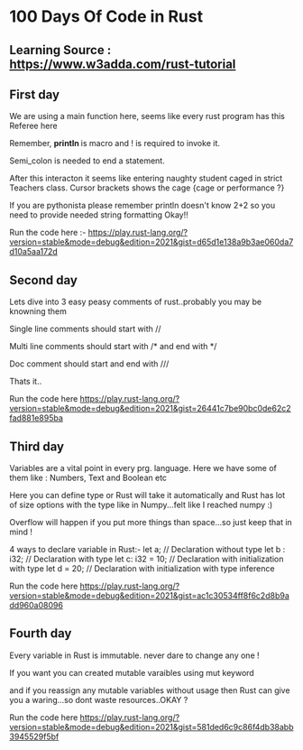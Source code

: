 # 100 Days Of Code in Rust

## Learning Source : https://www.w3adda.com/rust-tutorial

## First day 
We are using a main function here, seems like every rust program has this Referee here 

Remember, <b> println </b> is macro and ! is required to invoke it. 

Semi_colon is needed to end a statement.

After this interacton it seems like entering naughty student caged in strict Teachers class. Cursor brackets shows the cage {cage or performance ?}

If you are pythonista please remember println doesn't know 2+2 so you need to provide needed string formatting Okay!! 

Run the code here :- https://play.rust-lang.org/?version=stable&mode=debug&edition=2021&gist=d65d1e138a9b3ae060da7d10a5aa172d

## Second day 

Lets dive into 3 easy peasy comments of rust..probably you may be knowning them 

Single line comments should start with  //

Multi line comments should start with  /* and end with */

Doc comment should start and end with ///

Thats it..

Run the code here 
https://play.rust-lang.org/?version=stable&mode=debug&edition=2021&gist=26441c7be90bc0de62c2fad881e895ba

## Third day 

Variables are a vital point in every prg. language. Here we have some of them like : Numbers, Text and Boolean etc

Here you can define type or Rust will take it automatically and Rust has lot of size options with the type like in Numpy...felt like I reached numpy :)

Overflow will happen if you put more things than space...so just keep that in mind !

 4 ways to declare variable in Rust:-
    let a; // Declaration without type
    let b : i32; // Declaration with  type
    let c: i32 = 10; // Declaration with initialization with type
    let d = 20; // Declaration with initialization with type inference

Run the code here 
https://play.rust-lang.org/?version=stable&mode=debug&edition=2021&gist=ac1c30534ff8f6c2d8b9add960a08096

## Fourth day 

Every variable in Rust is immutable. never dare to change any one !

If you want you can created mutable varaibles using mut keyword

and if you reassign any mutable variables without usage then Rust can give you a waring...so dont waste resources..OKAY ?

Run the code here 
https://play.rust-lang.org/?version=stable&mode=debug&edition=2021&gist=581ded6c9c86f4db38abb3945529f5bf
